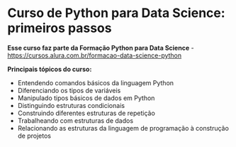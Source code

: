 # Curso de Python para Data Science: primeiros passos

**Esse curso faz parte da Formação Python para Data Science** - https://cursos.alura.com.br/formacao-data-science-python

**Principais tópicos do curso:**

* Entendendo comandos básicos da linguagem Python
* Diferenciando os tipos de variáveis
* Manipulado tipos básicos de dados em Python
* Distinguindo estruturas condicionais
* Construindo diferentes estruturas de repetição
* Trabalheando com estruturas de dados
* Relacionando as estruturas da linguagem de programação à construção de projetos
